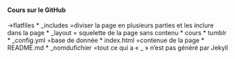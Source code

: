 ---
---
#### Cours sur le GitHub

->flatfiles
    *  _includes      =diviser la page en plusieurs parties et les inclure dans la page 
    *  _layout        = squelette de la page sans contenu
    *  cours
    *  tumblr
    *  _config.yml    =base de donnée
    *  index.html     =contenue de la page
    *  README.md
    *  _nomdufichier  =tout ce qui a « _ » n’est pas généré par Jekyll